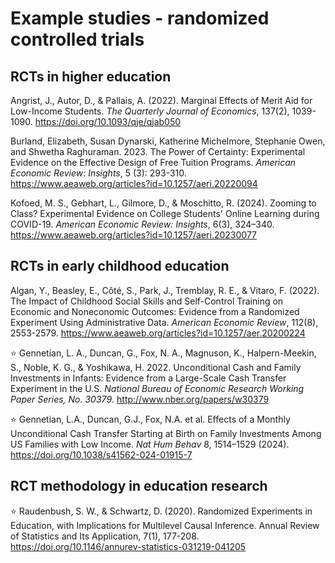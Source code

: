 # Example studies - randomized controlled trials

## RCTs in higher education

Angrist, J., Autor, D., & Pallais, A. (2022). Marginal Effects of Merit Aid for Low-Income Students. *The Quarterly Journal of Economics*, 137(2), 1039-1090. https://doi.org/10.1093/qje/qjab050

Burland, Elizabeth, Susan Dynarski, Katherine Michelmore, Stephanie Owen, and Shwetha Raghuraman. 2023. The Power of Certainty: Experimental Evidence on the Effective Design of Free Tuition Programs. *American Economic Review: Insights*, 5 (3): 293-310. https://www.aeaweb.org/articles?id=10.1257/aeri.20220094

Kofoed, M. S., Gebhart, L., Gilmore, D., & Moschitto, R. (2024). Zooming to Class? Experimental Evidence on College Students' Online Learning during COVID-19. *American Economic Review: Insights*, 6(3), 324–340. https://www.aeaweb.org/articles?id=10.1257/aeri.20230077

## RCTs in early childhood education

Algan, Y., Beasley, E., Côté, S., Park, J., Tremblay, R. E., & Vitaro, F. (2022). The Impact of Childhood Social Skills and Self-Control Training on Economic and Noneconomic Outcomes: Evidence from a Randomized Experiment Using Administrative Data. *American Economic Review*, 112(8), 2553-2579. https://www.aeaweb.org/articles?id=10.1257/aer.20200224 

:star: Gennetian, L. A., Duncan, G., Fox, N. A., Magnuson, K., Halpern-Meekin, S., Noble, K. G., & Yoshikawa, H. 2022. Unconditional Cash and Family Investments in Infants: Evidence from a Large-Scale Cash Transfer Experiment in the U.S. *National Bureau of Economic Research Working Paper Series, No. 30379*. http://www.nber.org/papers/w30379

:star: Gennetian, L.A., Duncan, G.J., Fox, N.A. et al. Effects of a Monthly Unconditional Cash Transfer Starting at Birth on Family Investments Among US Families with Low Income. *Nat Hum Behav* 8, 1514–1529 (2024). https://doi.org/10.1038/s41562-024-01915-7

## RCT methodology in education research

:star: Raudenbush, S. W., & Schwartz, D. (2020). Randomized Experiments in Education, with Implications for Multilevel Causal Inference. Annual Review of Statistics and Its Application, 7(1), 177-208. https://doi.org/10.1146/annurev-statistics-031219-041205
